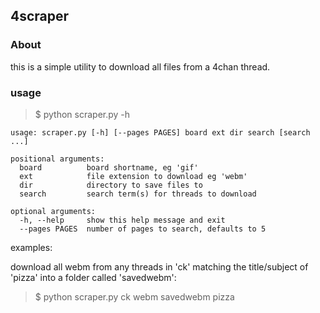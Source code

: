 ## 4scraper

### About
this is a simple utility to download all files from a 4chan thread.


### usage
>$ python scraper.py -h

    usage: scraper.py [-h] [--pages PAGES] board ext dir search [search ...]

    positional arguments:
      board          board shortname, eg 'gif'
      ext            file extension to download eg 'webm'
      dir            directory to save files to
      search         search term(s) for threads to download

    optional arguments:
      -h, --help     show this help message and exit
      --pages PAGES  number of pages to search, defaults to 5


examples:

download all webm from any threads in 'ck' matching the title/subject of 'pizza' into a folder called 'savedwebm':
> $ python scraper.py ck webm savedwebm pizza

